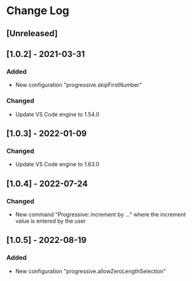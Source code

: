 # Change Log

## [Unreleased]

## [1.0.2] - 2021-03-31
### Added
- New configuration "progressive.skipFirstNumber"
### Changed
- Update VS Code engine to 1.54.0

## [1.0.3] - 2022-01-09
### Changed
- Update VS Code engine to 1.63.0

## [1.0.4] - 2022-07-24
### Changed
- New command "Progressive: increment by ..." where the increment value is entered by the user

## [1.0.5] - 2022-08-19
### Added
- New configuration "progressive.allowZeroLengthSelection"
